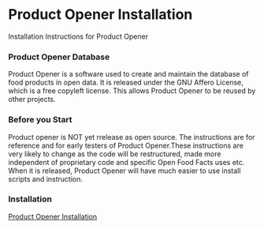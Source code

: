# Product Opener Installation

Installation Instructions for Product Opener

### Product Opener Database
Product Opener is a software used to create and maintain the database of food products in open data. 
It is released under the GNU Affero License, which is a free copyleft license. This allows Product Opener to be reused by other projects.

### Before you Start

Product opener is NOT yet rrelease as open source. The instructions are for reference and for early testers of Product Opener.These instructions are very likely to change as the code will be restructured, made more independent of proprietary code and specific Open Food Facts uses etc. 
When it is released, Product Opener will have much easier to use install scripts and instruction.


### Installation

[Product Opener Installation](https://en.wiki.openfoodfacts.org/Product_Opener/Installation/Issues)
